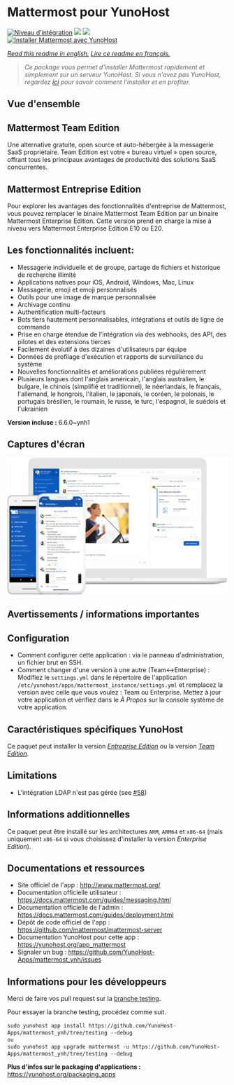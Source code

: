 # Mattermost pour YunoHost

[![Niveau d'intégration](https://dash.yunohost.org/integration/mattermost.svg)](https://dash.yunohost.org/appci/app/mattermost) ![](https://ci-apps.yunohost.org/ci/badges/mattermost.status.svg) ![](https://ci-apps.yunohost.org/ci/badges/mattermost.maintain.svg)  
[![Installer Mattermost avec YunoHost](https://install-app.yunohost.org/install-with-yunohost.svg)](https://install-app.yunohost.org/?app=mattermost)

*[Read this readme in english.](./README.md)*
*[Lire ce readme en français.](./README_fr.md)*

> *Ce package vous permet d'installer Mattermost rapidement et simplement sur un serveur YunoHost.
Si vous n'avez pas YunoHost, regardez [ici](https://yunohost.org/#/install) pour savoir comment l'installer et en profiter.*

## Vue d'ensemble

## Mattermost Team Edition
Une alternative gratuite, open source et auto-hébergée à la messagerie SaaS propriétaire. Team Edition est votre « bureau virtuel » open source, offrant tous les principaux avantages de productivité des solutions SaaS concurrentes.

## Mattermost Entreprise Edition
Pour explorer les avantages des fonctionnalités d'entreprise de Mattermost, vous pouvez remplacer le binaire Mattermost Team Edition par un binaire Mattermost Enterprise Edition. Cette version prend en charge la mise à niveau vers Mattermost Enterprise Edition E10 ou E20. 

## Les fonctionnalités incluent:

- Messagerie individuelle et de groupe, partage de fichiers et historique de recherche illimité
- Applications natives pour iOS, Android, Windows, Mac, Linux
- Messagerie, emoji et emoji personnalisés
- Outils pour une image de marque personnalisée
- Archivage continu
- Authentification multi-facteurs
- Bots tiers hautement personnalisables, intégrations et outils de ligne de commande
- Prise en charge étendue de l'intégration via des webhooks, des API, des pilotes et des extensions tierces
- Facilement évolutif à des dizaines d'utilisateurs par équipe
- Données de profilage d'exécution et rapports de surveillance du système
- Nouvelles fonctionnalités et améliorations publiées régulièrement
- Plusieurs langues dont l'anglais américain, l'anglais australien, le bulgare, le chinois (simplifié et traditionnel), le néerlandais, le français, l'allemand, le hongrois, l'italien, le japonais, le coréen, le polonais, le portugais brésilien, le roumain, le russe, le turc, l'espagnol, le suédois et l'ukrainien 


**Version incluse :** 6.6.0~ynh1



## Captures d'écran

![](./doc/screenshots/screenshot.png)

## Avertissements / informations importantes

## Configuration

* Comment configurer cette application : via le panneau d'administration, un fichier brut en SSH.
* Comment changer d'une version à une autre (Team<->Enterprise) : Modifiez le `settings.yml` dans le répertoire de l'application `/etc/yunohost/apps/mattermost_instance/settings.yml` et remplacez la version avec celle que vous voulez : Team ou Enterprise. Mettez à jour votre application et vérifiez dans le *À Propos* sur la console système de votre application.

## Caractéristiques spécifiques YunoHost

Ce paquet peut installer la version [*Entreprise Edition*](https://docs.mattermost.com/overview/product.html#mattermost-enterprise-edition) ou la version [*Team Edition*](https://docs.mattermost.com/overview/product.html#mattermost-team-edition).

## Limitations

* L'intégration LDAP n'est pas gérée (see [#58](https://github.com/YunoHost-Apps/mattermost_ynh/issues/58))

## Informations additionnelles

Ce paquet peut être installé sur les architectures `ARM`, `ARM64` et `x86-64` (mais uniquement `x86-64` si vous choisissez d'installer la version *Enterprise Edition*).

## Documentations et ressources

* Site officiel de l'app : http://www.mattermost.org/
* Documentation officielle utilisateur : https://docs.mattermost.com/guides/messaging.html
* Documentation officielle de l'admin : https://docs.mattermost.com/guides/deployment.html
* Dépôt de code officiel de l'app : https://github.com/mattermost/mattermost-server
* Documentation YunoHost pour cette app : https://yunohost.org/app_mattermost
* Signaler un bug : https://github.com/YunoHost-Apps/mattermost_ynh/issues

## Informations pour les développeurs

Merci de faire vos pull request sur la [branche testing](https://github.com/YunoHost-Apps/mattermost_ynh/tree/testing).

Pour essayer la branche testing, procédez comme suit.
```
sudo yunohost app install https://github.com/YunoHost-Apps/mattermost_ynh/tree/testing --debug
ou
sudo yunohost app upgrade mattermost -u https://github.com/YunoHost-Apps/mattermost_ynh/tree/testing --debug
```

**Plus d'infos sur le packaging d'applications :** https://yunohost.org/packaging_apps